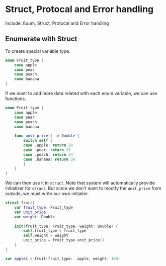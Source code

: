 #  Struct, Protocal and Error handling
Include: Euum, Struct, Protocal and Error handling

## Enumerate with Struct
To create special variable type.
```swift
enum Fruit_type {
    case apple
    case pear
    case peach
    case banana
}
```
If we want to add more data related with each enum variable, we can use functions.

```swift
enum Fruit_type {
    case apple
    case pear
    case peach
    case banana
    
    func unit_price() -> Double {
        switch self {
        case .apple: return 20
        case .pear: return 21
        case .peach: return 24
        case .banana: return 30
        }
    }
}
```
We can then use it in ```struct```. Note that system will automatically provide initializer for ```struct```. But since we don't want to modify the ```unit_price``` from outside, we must write our own initialier.
```swift
struct fruit{
    var fruit_type: Fruit_type
    var unit_price: 
    var weight: Double
    
    init(fruit_type: Fruit_type, weight: Double) {
        self.fruit_type = fruit_type
        self.weight = weight
        unit_price = fruit_type.unit_price()
    }
}

var apple1 = fruit(fruit_type: .apple, weight: 100)
```

